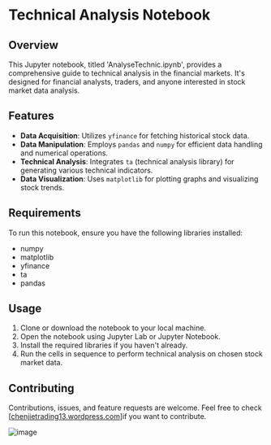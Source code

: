 # Technical Analysis Notebook

## Overview
This Jupyter notebook, titled 'AnalyseTechnic.ipynb', provides a comprehensive guide to technical analysis in the financial markets. It's designed for financial analysts, traders, and anyone interested in stock market data analysis.

## Features
- **Data Acquisition**: Utilizes `yfinance` for fetching historical stock data.
- **Data Manipulation**: Employs `pandas` and `numpy` for efficient data handling and numerical operations.
- **Technical Analysis**: Integrates `ta` (technical analysis library) for generating various technical indicators.
- **Data Visualization**: Uses `matplotlib` for plotting graphs and visualizing stock trends.

## Requirements
To run this notebook, ensure you have the following libraries installed:
- numpy
- matplotlib
- yfinance
- ta
- pandas

## Usage
1. Clone or download the notebook to your local machine.
2. Open the notebook using Jupyter Lab or Jupyter Notebook.
3. Install the required libraries if you haven't already.
4. Run the cells in sequence to perform technical analysis on chosen stock market data.

## Contributing
Contributions, issues, and feature requests are welcome. Feel free to check [[chenjietrading13.wordpress.com](https://chenjietrading13.wordpress.com/)]if you want to contribute.


![image](https://github.com/chenenen13/Trading-Strategies/assets/122288399/c6697b24-775f-4e96-ad3e-3bf4ed586246)
